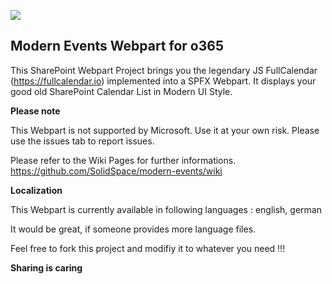 ![](https://github.com/SolidSpace/modern-events/blob/master/assets/sharepoint_modern_calendar_banner.jpg)

## Modern Events Webpart for o365
This SharePoint Webpart Project brings you the legendary JS FullCalendar (https://fullcalendar.io) implemented into a SPFX Webpart. It displays your good old SharePoint Calendar List in Modern UI Style. 

**Please note**

This Webpart is not supported by Microsoft. Use it at your own risk. Please use the issues tab to report issues.

Please refer to the Wiki Pages for further informations.
https://github.com/SolidSpace/modern-events/wiki

**Localization**

This Webpart is currently available in following languages : english, german

It would be great, if someone provides more language files.

Feel free to fork this project and modifiy it to whatever you need !!!

**Sharing is caring**

